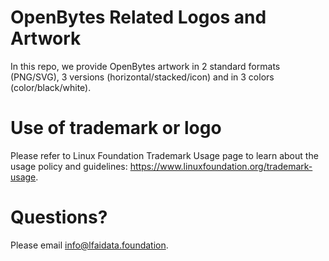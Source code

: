 # OpenBytes Related Logos and Artwork 
In this repo, we provide OpenBytes artwork in 2 standard formats (PNG/SVG), 3 versions (horizontal/stacked/icon) and in 3 colors (color/black/white). 

# Use of trademark or logo 
Please refer to Linux Foundation Trademark Usage page to learn about the usage policy and guidelines: https://www.linuxfoundation.org/trademark-usage. 

# Questions? 
Please email info@lfaidata.foundation.
